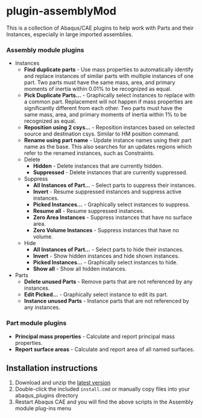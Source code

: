 # plugin-assemblyMod
This is a collection of Abaqus/CAE plugins to help work with Parts and their Instances, especially in large imported assemblies.

### Assembly module plugins

- Instances
  - **Find duplicate parts** - Use mass properties to automatically identify and replace instances of similar parts with multiple instances of one part. Two parts must have the same mass, area, and primary moments of inertia within 0.01% to be recognized as equal.
  - **Pick Duplicate Parts...** - Graphically select instances to replace with a common part. Replacement will not happen if mass properties are significantly different from each other. Two parts must have the same mass, area, and primary moments of inertia within 1% to be recognized as equal.
  - **Reposition using 2 csys...** - Reposition instances based on selected source and destination csys. Similar to HM position command.
  - **Rename using part name** - Update instance names using their part name as the base. This also searches for an updates regions which refer to the renamed instances, such as Constraints.
  - Delete
    - **Hidden** - Delete instances that are currently hidden.
    - **Suppressed** - Delete instances that are currently suppressed.
  - Suppress
    - **All Instances of Part...** - Select parts to suppress their instances.
    - **Invert** - Resume suppressed instances and suppress active instances.
    - **Picked Instances...** - Graphically select instances to suppress.
    - **Resume all** - Resume suppressed instances.
    - **Zero Area Instances** - Suppress instances that have no surface area.
    - **Zero Volume Instances** - Suppress instances that have no volume.
  - Hide
    - **All Instances of Part...** - Select parts to hide their instances.
    - **Invert** - Show hidden instances and hide shown instances.
    - **Picked Instances...** - Graphically select instances to hide.
    - **Show all** - Show all hidden instances.
- Parts
  - **Delete unused Parts** - Remove parts that are not referenced by any instances.
  - **Edit Picked...** - Graphically select instance to edit its part.
  - **Instance unused Parts** - Instance parts that are not referenced by any instances.

### Part module plugins

- **Principal mass properties** - Calculate and report principal mass properties.
- **Report surface areas** - Calculate and report area of all named surfaces.

## Installation instructions

1. Download and unzip the [latest version](https://github.com/costerwi/plugin-assemblyMod/releases/latest)
2. Double-click the included `install.cmd` or manually copy files into your abaqus_plugins directory
3. Restart Abaqus CAE and you will find the above scripts in the Assembly module plug-ins menu
